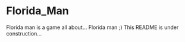 # Florida_Man
Florida man is a game all about... Florida man ;)
This README is under construction...
